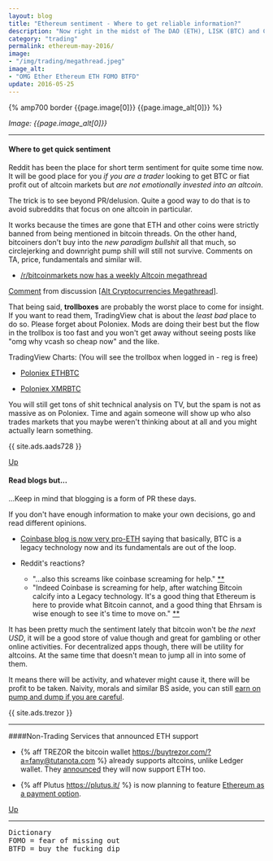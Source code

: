 ```yaml
---
layout: blog
title: "Ethereum sentiment - Where to get reliable information?"
description: "Now right in the midst of The DAO (ETH), LISK (BTC) and Coinbase rebranding to GDAX"
category: "trading"
permalink: ethereum-may-2016/
image:
- "/img/trading/megathread.jpeg"
image_alt:
- "OMG Ether Ethereum ETH FOMO BTFD"
update: 2016-05-25
---
```


{% amp700 border {{page.image[0]}} {{page.image_alt[0]}} %}

_Image: {{page.image_alt[0]}}_

________________________


#### Where to get quick sentiment

Reddit has been the place for short term sentiment for quite some time now. It will be good place for you _if you are a trader_ looking to get BTC or fiat profit out of altcoin markets but _are not emotionally invested into an altcoin_.

The trick is to see beyond PR/delusion. Quite a good way to do that is to avoid subreddits that focus on one altcoin in particular.

It works because the times are gone that ETH and other coins were strictly banned from being mentioned in bitcoin threads. On the other hand, bitcoiners don't buy into the _new paradigm bullshit_ all that much, so circlejerking and downright pump shill will still not survive. Comments on TA, price, fundamentals and similar will.

* [/r/bitcoinmarkets now has a weekly Altcoin megathread](https://www.reddit.com/r/BitcoinMarkets)

<div class="reddit-embed" data-embed-media="www.redditmedia.com" data-embed-parent="false" data-embed-live="false" data-embed-created="2016-05-24T21:46:03.246Z"><a href="https://www.reddit.com/r/BitcoinMarkets/comments/4kmayw/alt_cryptocurrencies_megathread/d3i5h1h">Comment</a> from discussion <a href="https://www.reddit.com/r/BitcoinMarkets/comments/4kmayw/alt_cryptocurrencies_megathread/">[Alt Cryptocurrencies Megathread]</a>.</div><script async src="https://www.redditstatic.com/comment-embed.js"></script>

That being said, **trollboxes** are probably the worst place to come for insight. If you want to read them, TradingView chat is about the _least bad_ place to do so. Please forget about Poloniex. Mods are doing their best but the flow in the trollbox is too fast and you won't get away without seeing posts like "omg why vcash so cheap now" and the like.

TradingView Charts: (You will see the trollbox when logged in - reg is free)

* [Poloniex ETHBTC](https://www.tradingview.com/chart/?symbol=POLONIEX%3AETHBTC)

* [Poloniex XMRBTC](https://www.tradingview.com/chart/?symbol=POLONIEX%3AXMRBTC)

You will still get tons of shit technical analysis on TV, but the spam is not as massive as on Poloniex. Time and again someone will show up who also trades markets that you maybe weren't thinking about at all and you might actually learn something.

{{ site.ads.aads728 }}

[Up](#)

#### Read blogs but...

...Keep in mind that blogging is a form of PR these days.

If you don't have enough information to make your own decisions, go and read different opinions.

* [Coinbase blog is now very pro-ETH](https://medium.com/the-coinbase-blog/ethereum-is-the-forefront-of-digital-currency-5300298f6c75#.jbwf3mjft) saying that basically, BTC is a legacy technology now and its fundamentals are out of the loop.

* Reddit's reactions?
  - "...also this screams like coinbase screaming for help." [**](https://www.reddit.com/r/BitcoinMarkets/comments/4ks0u8/daily_discussion_tuesday_may_24_2016/d3i7mdj)
  - "Indeed Coinbase is screaming for help, after watching Bitcoin calcify into a Legacy technology. It's a good thing that Ethereum is here to provide what Bitcoin cannot, and a good thing that Ehrsam is wise enough to see it's time to move on." [**](https://www.reddit.com/r/BitcoinMarkets/comments/4ks0u8/daily_discussion_tuesday_may_24_2016/d3i8327)

It has been pretty much the sentiment lately that bitcoin won't be _the next USD_, it will be a good store of value though and great for gambling or other online activities. For decentralized apps though, there will be utility for altcoins. At the same time that doesn't mean to jump all in into some of them.

It means there will be activity, and whatever might cause it, there will be profit to be taken. Naivity, morals and similar BS aside, you can still [earn on pump and dump if you are careful](https://www.cryptocoinsnews.com/pump-dump-know-signs-trading-altcoins/).

{{ site.ads.trezor }}

________________________

####Non-Trading Services that announced ETH support

* {% aff TREZOR the bitcoin wallet  https://buytrezor.com/?a=fany@tutanota.com %} already supports altcoins, unlike Ledger wallet. They [announced](https://www.reddit.com/r/ethereum/comments/4jsz9j/ethereum_support_coming_soon_to_trezor/) they will now support ETH too.

* {% aff Plutus https://plutus.it/ %} is now planning to feature [Ethereum as a payment option](https://www.reddit.com/r/plutus/comments/4jw8j4/crowdsale_updates_pludao_eth_payment_option/).


[Up](#)

________________________

<pre>
Dictionary
FOMO = fear of missing out
BTFD = buy the fucking dip
</pre>
